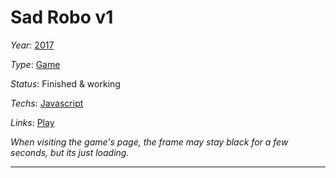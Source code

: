 # Sad Robo v1
*Year*: [2017](./2017.md)

*Type*: [Game](./Games.md)

*Status*: Finished & working

*Techs*: [Javascript](./Javascript.md)

*Links*: [Play](https://anicetngrt.github.io/SadRoboGame/)

*When visiting the game's page, the frame may stay black for a few seconds, but its just loading.*

---